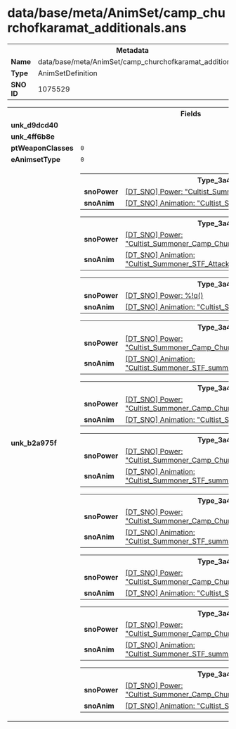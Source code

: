 <h1>data/base/meta/AnimSet/camp_churchofkaramat_additionals.ans</h1><table><tr><th colspan="100%">Metadata</th></tr><tr><td><b>Name</b></td><td>data/base/meta/AnimSet/camp_churchofkaramat_additionals.ans</td></tr><tr><td><b>Type</b></td><td>AnimSetDefinition</td></tr><tr><td><b>SNO ID</b></td><td>1075529</td></tr></table>

<table><tr><th colspan="100%">Fields</th></tr><tr><td><b>unk_d9dcd40</b></td><td></td></tr><tr><td><b>unk_4ff6b8e</b></td><td></td></tr><tr><td><b>ptWeaponClasses</b></td><td><code>0</code>
</td></tr><tr><td><b>eAnimsetType</b></td><td><code>0</code></td></tr><tr><td><b>unk_b2a975f</b></td><td><table><tr><th colspan="100%">Type_3a448b70</th></tr><tr><td><b>snoPower</b></td><td><a href="..\Power\Cultist_Summoner_Camp_ChurchOfKaramat_Intro.pow">[DT_SNO] Power: "Cultist_Summoner_Camp_ChurchOfKaramat_Intro"</a></td></tr><tr><td><b>snoAnim</b></td><td><a href="..\Anim\Cultist_Summoner_chant_camp_churchofkaramat.ani">[DT_SNO] Animation: "Cultist_Summoner_chant_camp_churchofkaramat"</a></td></tr></table>


<table><tr><th colspan="100%">Type_3a448b70</th></tr><tr><td><b>snoPower</b></td><td><a href="..\Power\Cultist_Summoner_Camp_ChurchOfKaramat_Basic_Attk.pow">[DT_SNO] Power: "Cultist_Summoner_Camp_ChurchOfKaramat_Basic_Attk"</a></td></tr><tr><td><b>snoAnim</b></td><td><a href="..\Anim\Cultist_Summoner_STF_Attack_01_camp_churchofkaramat.ani">[DT_SNO] Animation: "Cultist_Summoner_STF_Attack_01_camp_churchofkaramat"</a></td></tr></table>


<table><tr><th colspan="100%">Type_3a448b70</th></tr><tr><td><b>snoPower</b></td><td><a href="#UKNOWN">[DT_SNO] Power: %!q(<nil>)</a></td></tr><tr><td><b>snoAnim</b></td><td><a href="..\Anim\Cultist_Summoner_chant_camp_churchofkaramat.ani">[DT_SNO] Animation: "Cultist_Summoner_chant_camp_churchofkaramat"</a></td></tr></table>


<table><tr><th colspan="100%">Type_3a448b70</th></tr><tr><td><b>snoPower</b></td><td><a href="..\Power\Cultist_Summoner_Camp_ChurchOfKaramat_LineSymbolSmall1.pow">[DT_SNO] Power: "Cultist_Summoner_Camp_ChurchOfKaramat_LineSymbolSmall1"</a></td></tr><tr><td><b>snoAnim</b></td><td><a href="..\Anim\Cultist_Summoner_STF_summoning_twohands_camp_churchofkaramat.ani">[DT_SNO] Animation: "Cultist_Summoner_STF_summoning_twohands_camp_churchofkaramat"</a></td></tr></table>


<table><tr><th colspan="100%">Type_3a448b70</th></tr><tr><td><b>snoPower</b></td><td><a href="..\Power\Cultist_Summoner_Camp_ChurchOfKaramat_Intro_double.pow">[DT_SNO] Power: "Cultist_Summoner_Camp_ChurchOfKaramat_Intro_double"</a></td></tr><tr><td><b>snoAnim</b></td><td><a href="..\Anim\Cultist_Summoner_intro_camp_churchofkaramat.ani">[DT_SNO] Animation: "Cultist_Summoner_intro_camp_churchofkaramat"</a></td></tr></table>


<table><tr><th colspan="100%">Type_3a448b70</th></tr><tr><td><b>snoPower</b></td><td><a href="..\Power\Cultist_Summoner_Camp_ChurchOfKaramat_LineSymbolSmall2.pow">[DT_SNO] Power: "Cultist_Summoner_Camp_ChurchOfKaramat_LineSymbolSmall2"</a></td></tr><tr><td><b>snoAnim</b></td><td><a href="..\Anim\Cultist_Summoner_STF_summoning_twohands_camp_churchofkaramat.ani">[DT_SNO] Animation: "Cultist_Summoner_STF_summoning_twohands_camp_churchofkaramat"</a></td></tr></table>


<table><tr><th colspan="100%">Type_3a448b70</th></tr><tr><td><b>snoPower</b></td><td><a href="..\Power\Cultist_Summoner_Camp_ChurchOfKaramat_LineSymbolMed1.pow">[DT_SNO] Power: "Cultist_Summoner_Camp_ChurchOfKaramat_LineSymbolMed1"</a></td></tr><tr><td><b>snoAnim</b></td><td><a href="..\Anim\Cultist_Summoner_STF_summoning_twohands_camp_churchofkaramat.ani">[DT_SNO] Animation: "Cultist_Summoner_STF_summoning_twohands_camp_churchofkaramat"</a></td></tr></table>


<table><tr><th colspan="100%">Type_3a448b70</th></tr><tr><td><b>snoPower</b></td><td><a href="..\Power\Cultist_Summoner_Camp_ChurchOfKaramat_Summon_Goatmen.pow">[DT_SNO] Power: "Cultist_Summoner_Camp_ChurchOfKaramat_Summon_Goatmen"</a></td></tr><tr><td><b>snoAnim</b></td><td><a href="..\Anim\Cultist_Summoner_chant_camp_churchofkaramat.ani">[DT_SNO] Animation: "Cultist_Summoner_chant_camp_churchofkaramat"</a></td></tr></table>


<table><tr><th colspan="100%">Type_3a448b70</th></tr><tr><td><b>snoPower</b></td><td><a href="..\Power\Cultist_Summoner_Camp_ChurchOfKaramat_LineSymbolMed2.pow">[DT_SNO] Power: "Cultist_Summoner_Camp_ChurchOfKaramat_LineSymbolMed2"</a></td></tr><tr><td><b>snoAnim</b></td><td><a href="..\Anim\Cultist_Summoner_STF_summoning_twohands_camp_churchofkaramat.ani">[DT_SNO] Animation: "Cultist_Summoner_STF_summoning_twohands_camp_churchofkaramat"</a></td></tr></table>


<table><tr><th colspan="100%">Type_3a448b70</th></tr><tr><td><b>snoPower</b></td><td><a href="..\Power\Cultist_Summoner_Camp_ChurchOfKaramat_Summon_Elite2.pow">[DT_SNO] Power: "Cultist_Summoner_Camp_ChurchOfKaramat_Summon_Elite2"</a></td></tr><tr><td><b>snoAnim</b></td><td><a href="..\Anim\Cultist_Summoner_chant_camp_churchofkaramat.ani">[DT_SNO] Animation: "Cultist_Summoner_chant_camp_churchofkaramat"</a></td></tr></table>


</td></tr></table>

